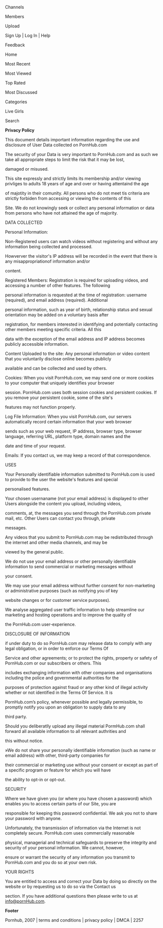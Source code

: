 Channels

Members

Upload

Sign Up | Log In | Help 

Feedback 

Home

Most Recent

Most Viewed

Top Rated

Most Discussed

Categories

Live Girls

 Search

**Privacy Policy**

This document details important information regarding the use and disclosure of User Data collected on PornHub.com 

The security of your Data is very important to PornHub.com and as such we take all appropriate steps to limit the risk that it may be lost,

damaged or misused. 

This site expressly and strictly limits its membership and/or viewing privliges to adults 18 years of age and over or having attentaind the age

of majotity in their comunity. All persons who do not meet tis criteria are strictly forbiden from accessing or viewing the contents of this

Site. We do not knowingly seek or collect any personal information or data from persons who have not attained the age of majority. 

DATA COLLECTED 

Personal Information: 

Non-Registered users can watch videos without registering and without any information being collected and processed.

Howverver the visitor's IP address will be recorded in the event that there is any misappropriationof information and/or

content.

Registered Members: Registration is required for uploading videos, and accessing a number of other features. The following

personal information is requested at the time of registration: username (required), and email address (required). Additional

personal information, such as year of birth, relationship status and sexual orientation may be added on a voluntary basis after

registration, for members interested in identifying and potentially contacting other members meeting specific criteria. All this

data with the exception of the email address and IP address becomes publicly accessible information.

Content Uploaded to the site: Any personal information or video content that you voluntarily disclose online becomes publicly

available and can be collected and used by others.

Cookies: When you visit PornHub.com, we may send one or more cookies to your computer that uniquely identifies your browser

session. PornHub.com uses both session cookies and persistent cookies. If you remove your persistent cookie, some of the site's

features may not function properly.

Log File Information: When you visit PornHub.com, our servers automatically record certain information that your web browser

sends such as your web request, IP address, browser type, browser language, referring URL, platform type, domain names and the

date and time of your request.

Emails: If you contact us, we may keep a record of that correspondence.

USES 

Your Personally identifiable information submitted to PornHub.com is used to provide to the user the website's features and special

personalised features.

Your chosen usernaname (not your email address) is displayed to other Users alongside the content you upload, including videos,

comments, at, the messages you send through the PornHub.com private mail, etc. Other Users can contact you through, private

messages.

Any videos that you submit to PornHub.com may be redistributed through the internet and other media channels, and may be

viewed by the general public.

We do not use your email address or other personally identifiable information to send commercial or marketing messages without

your consent.

We may use your email address without further consent for non-marketing or administrative purposes (such as notifying you of key

website changes or for customer service purposes).

We analyse aggregated user traffic information to help streamline our marketing and hosting operations and to improve the quality of

the PornHub.com user-experience.

DISCLOSURE OF INFORMATION 

if under duty to do so PornHub.com may release data to comply with any legal obligation, or in order to enforce our Terms Of

Service and other agreements; or to protect the rights, property or safety of PornHub.com or our subscribers or others. This

includes exchanging information with other companies and organisations including the police and governmental authorities for the

purposes of protection against fraud or any other kind of illegal activity whether or not identified in the Terms Of Service. It is

PornHub.com’s policy, whenever possible and legally permissible, to promptly notify you upon an obligation to supply data to any

third party.

Should you deliberatlly upload any illegal material PormHub.com shall forward all available information to all relevant authrities and

this without notice. 

»We do not share your personally identifiable information (such as name or email address) with other, third-party companies for

their commercial or marketing use without your consent or except as part of a specific program or feature for which you will have

the ability to opt-in or opt-out.

SECURITY 

Where we have given you (or where you have chosen a password) which enables you to access certain parts of our Site, you are

responsible for keeping this password confidential. We ask you not to share your password with anyone. 

Unfortunately, the transmission of information via the Internet is not completely secure. PornHub.com uses commercially reasonable

physical, managerial and technical safeguards to preserve the integrity and security of your personal information. We cannot, however,

ensure or warrant the security of any information you transmit to PornHub.com and you do so at your own risk. 

YOUR RIGHTS 

You are entitled to access and correct your Data by doing so directly on the website or by requesting us to do so via the Contact us

section. If you have additional questions then please write to us at info@pornHub.com. 

**Footer**

Pornhub, 2007 | terms and conditions | privacy policy | DMCA | 2257

